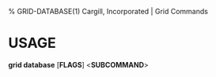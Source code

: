 % GRID-DATABASE(1) Cargill, Incorporated | Grid Commands
<!--
  Copyright 2018-2021 Cargill Incorporated
  Licensed under Creative Commons Attribution 4.0 International License
  https://creativecommons.org/licenses/by/4.0/
-->

USAGE
====

**grid database** \[**FLAGS**\] <**SUBCOMMAND**>
